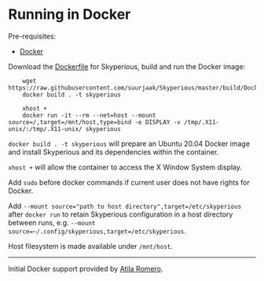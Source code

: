 Running in Docker
=================

Pre-requisites:

- [Docker](https://www.docker.com/)

Download the [Dockerfile](Dockerfile) for Skyperious,
build and run the Docker image:

```
    wget https://raw.githubusercontent.com/suurjaak/Skyperious/master/build/Dockerfile
    docker build . -t skyperious

    xhost +
    docker run -it --rm --net=host --mount source=/,target=/mnt/host,type=bind -e DISPLAY -v /tmp/.X11-unix/:/tmp/.X11-unix/ skyperious
```

`docker build . -t skyperious` will prepare an Ubuntu 20.04 Docker image
and install Skyperious and its dependencies within the container.

`xhost +` will allow the container to access the X Window System display.

Add `sudo` before docker commands if current user does not have rights for Docker.

Add `--mount source="path to host directory",target=/etc/skyperious` after `docker run`
to retain Skyperious configuration in a host directory between runs,
e.g. `--mount source=~/.config/skyperious,target=/etc/skyperious`.

Host filesystem is made available under `/mnt/host`.

---

Initial Docker support provided by [Atila Romero](https://github.com/atilaromero).
